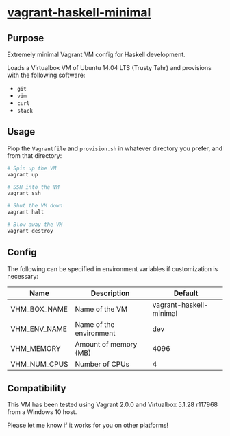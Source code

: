 # [vagrant-haskell-minimal][]

## Purpose

Extremely minimal Vagrant VM config for Haskell development.

Loads a Virtualbox VM of Ubuntu 14.04 LTS (Trusty Tahr) and provisions with the following software:

* `git`
* `vim`
* `curl`
* `stack`

## Usage

Plop the `Vagrantfile` and `provision.sh` in whatever directory you prefer, and from that directory:

```sh
# Spin up the VM
vagrant up

# SSH into the VM
vagrant ssh

# Shut the VM down
vagrant halt

# Blow away the VM
vagrant destroy
```

## Config

The following can be specified in environment variables if customization is necessary:

<table>
<tbody>
  <thead>
    <th>Name</th><th>Description</th><th>Default</th>
  </thead>
  <tr>
    <td>VHM_BOX_NAME</td><td>Name of the VM</td><td>vagrant-haskell-minimal</td>
  </tr>
  <tr>
    <td>VHM_ENV_NAME</td><td>Name of the environment</td><td>dev</td>
  </tr>
  <tr>
    <td>VHM_MEMORY</td><td>Amount of memory (MB)</td><td>4096</td>
  </tr>
  <tr>
    <td>VHM_NUM_CPUS</td><td>Number of CPUs</td><td>4</td>
  </tr>
</tbody>
</table>

## Compatibility

This VM has been tested using Vagrant 2.0.0 and Virtualbox 5.1.28 r117968 from a Windows 10 host.

Please let me know if it works for you on other platforms!

[vagrant-haskell-minimal]: https://github.com/jship/vagrant-haskell-minimal
